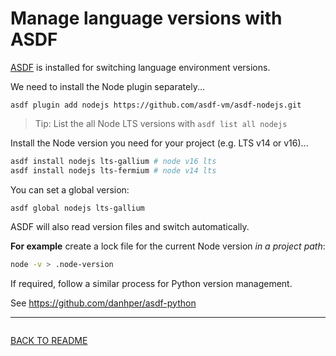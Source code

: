 # Manage language versions with ASDF

[ASDF](http://asdf-vm.com/) is installed for switching language environment versions.

We need to install the Node plugin separately...

```
asdf plugin add nodejs https://github.com/asdf-vm/asdf-nodejs.git
```

> Tip: List the all Node LTS versions with `asdf list all nodejs`

Install the Node version you need for your project (e.g. LTS v14 or v16)...

```sh
asdf install nodejs lts-gallium # node v16 lts
asdf install nodejs lts-fermium # node v14 lts
```

You can set a global version:

```
asdf global nodejs lts-gallium
```

ASDF will also read version files and switch automatically.

**For example** create a lock file for the current Node version *in a project path*:

```sh
node -v > .node-version
```

If required, follow a similar process for Python version management.

See https://github.com/danhper/asdf-python

---

<div style="float:left">

  [BACK TO README](../README.md#Setup)
  
</div>
